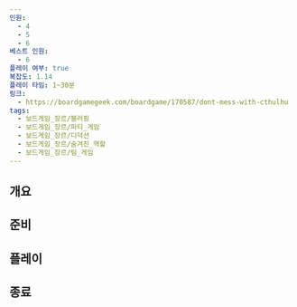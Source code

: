 ```yaml
---
인원:
  - 4
  - 5
  - 6
베스트 인원:
  - 6
플레이 여부: true
복잡도: 1.14
플레이 타임: 1~30분
링크:
  - https://boardgamegeek.com/boardgame/170587/dont-mess-with-cthulhu
tags:
  - 보드게임_장르/블러핑
  - 보드게임_장르/파티_게임
  - 보드게임_장르/디덕션
  - 보드게임_장르/숨겨진_역할
  - 보드게임_장르/팀_게임
---
```

## 개요
## 준비
## 플레이
## 종료
